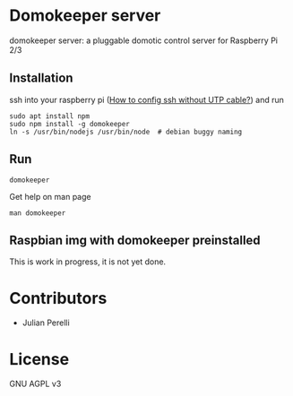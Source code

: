 # Domokeeper server

domokeeper server: a pluggable domotic control server for Raspberry Pi 2/3

## Installation

ssh into your raspberry pi ([How to config ssh without UTP cable?](http://jperelli.com.ar/post/2017/02/08/how-to-configure-raspbian-raspberry-pi-wifi/)) and run

    sudo apt install npm
    sudo npm install -g domokeeper
    ln -s /usr/bin/nodejs /usr/bin/node  # debian buggy naming

## Run

    domokeeper

Get help on man page

    man domokeeper

## Raspbian img with domokeeper preinstalled

This is work in progress, it is not yet done.

# Contributors

 - Julian Perelli

# License

GNU AGPL v3
